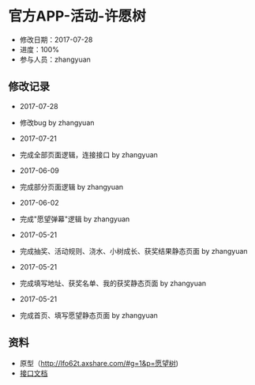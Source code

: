 # 官方APP-活动-许愿树
- 修改日期：2017-07-28
- 进度：100%  
- 参与人员：zhangyuan 

## 修改记录
- 2017-07-28
* 修改bug  by zhangyuan
- 2017-07-21
* 完成全部页面逻辑，连接接口  by zhangyuan

- 2017-06-09
* 完成部分页面逻辑  by zhangyuan

- 2017-06-02
* 完成"愿望弹幕"逻辑  by zhangyuan

- 2017-05-21
* 完成抽奖、活动规则、浇水、小树成长、获奖结果静态页面 by zhangyuan

- 2017-05-21
* 完成填写地址、获奖名单、我的获奖静态页面 by zhangyuan

- 2017-05-21
* 完成首页、填写愿望静态页面 by zhangyuan

## 资料
- 原型（http://lfo62t.axshare.com/#g=1&p=愿望树)
- [接口文档](http://118.178.185.211:12304/cpappweb/document/cpappweb.xml)




